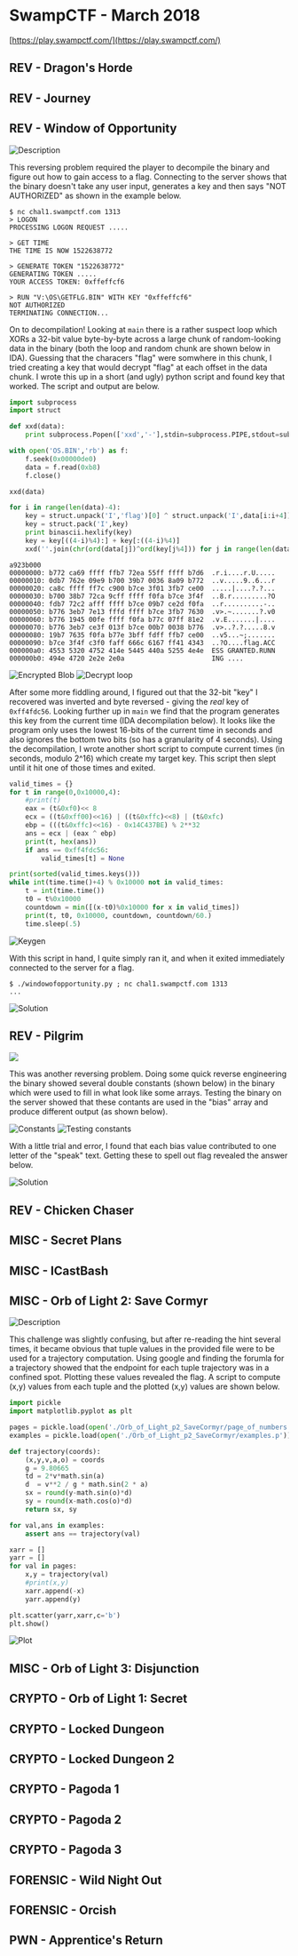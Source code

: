# SwampCTF - March 2018

[https://play.swampctf.com/](https://play.swampctf.com/)

## REV - Dragon's Horde

## REV - Journey

## REV - Window of Opportunity

![Description](images/window_of_opportunity_description.png)

This reversing problem required the player to decompile the binary
and figure out how to gain access to a flag. Connecting to the server
shows that the binary doesn't take any user input, generates a key
and then says "NOT AUTHORIZED" as shown in the example below.

```
$ nc chal1.swampctf.com 1313
> LOGON
PROCESSING LOGON REQUEST .....

> GET TIME
THE TIME IS NOW 1522638772

> GENERATE TOKEN "1522638772"
GENERATING TOKEN .....
YOUR ACCESS TOKEN: 0xffeffcf6

> RUN "V:\OS\GETFLG.BIN" WITH KEY "0xffeffcf6"
NOT AUTHORIZED
TERMINATING CONNECTION...
```

On to decompilation! Looking at `main` there is a rather suspect
loop which XORs a 32-bit value byte-by-byte across a large chunk
of random-looking data in the binary (both the loop and random
chunk are shown below in IDA). Guessing that the characers "flag"
were somwhere in this chunk, I tried creating a key that would
decrypt "flag" at each offset in the data chunk. I wrote this up
in a short (and ugly) python script and found key that worked.
The script and output are below.

```python
import subprocess
import struct

def xxd(data):
    print subprocess.Popen(['xxd','-'],stdin=subprocess.PIPE,stdout=subprocess.PIPE).communicate(data)[0]

with open('OS.BIN','rb') as f:
    f.seek(0x00000de0)
    data = f.read(0xb8)
    f.close()

xxd(data)

for i in range(len(data)-4):
    key = struct.unpack('I','flag')[0] ^ struct.unpack('I',data[i:i+4])[0]
    key = struct.pack('I',key)
    print binascii.hexlify(key)
    key = key[((4-i)%4):] + key[:((4-i)%4)]
    xxd(''.join(chr(ord(data[j])^ord(key[j%4])) for j in range(len(data))))
```

```
a923b000
00000000: b772 ca69 ffff ffb7 72ea 55ff ffff b7d6  .r.i....r.U.....
00000010: 0db7 762e 09e9 b700 39b7 0036 8a09 b772  ..v.....9..6...r
00000020: ca8c ffff ff7c c900 b7ce 3f01 3fb7 ce00  .....|....?.?...
00000030: b700 38b7 72ca 9cff ffff f0fa b7ce 3f4f  ..8.r.........?O
00000040: fdb7 72c2 afff ffff b7ce 09b7 ce2d f0fa  ..r..........-..
00000050: b776 3eb7 7e13 fffd ffff b7ce 3fb7 7630  .v>.~.......?.v0
00000060: b776 1945 00fe ffff f0fa b77c 07ff 81e2  .v.E.......|....
00000070: b776 3eb7 ce3f 013f b7ce 00b7 0038 b776  .v>..?.?.....8.v
00000080: 19b7 7635 f0fa b77e 3bff fdff ffb7 ce00  ..v5...~;.......
00000090: b7ce 3f4f c3f0 faff 666c 6167 ff41 4343  ..?O....flag.ACC
000000a0: 4553 5320 4752 414e 5445 440a 5255 4e4e  ESS GRANTED.RUNN
000000b0: 494e 4720 2e2e 2e0a                      ING ....
```

![Encrypted Blob](images/window_of_opportunity_encrypted_blob.png)
![Decrypt loop](images/window_of_opportunity_decrypt.png)

After some more fiddling around, I figured out that the 32-bit "key"
I recovered was inverted and byte reversed - giving the _real_ key
of `0xff4fdc56`. Looking further up in `main` we find that the program
generates this key from the current time (IDA decompilation below).
It looks like the program only uses the lowest 16-bits of the current
time in seconds and also ignores the bottom two bits (so has a
granularity of 4 seconds). Using the decompilation, I wrote another
short script to compute current times (in seconds, modulo 2^16) which
create my target key. This script then slept until it hit one of those
times and exited.

```python
valid_times = {}
for t in range(0,0x10000,4):
    #print(t)
    eax = (t&0xf0)<< 8
    ecx = ((t&0xff00)<<16) | ((t&0xffc)<<8) | (t&0xfc)
    ebp = (((t&0xffc)<<16) - 0x14C437BE) % 2**32
    ans = ecx | (eax ^ ebp)
    print(t, hex(ans))
    if ans == 0xff4fdc56:
        valid_times[t] = None

print(sorted(valid_times.keys()))
while int(time.time()+4) % 0x10000 not in valid_times:
    t = int(time.time())
    t0 = t%0x10000
    countdown = min([(x-t0)%0x10000 for x in valid_times])
    print(t, t0, 0x10000, countdown, countdown/60.)
    time.sleep(.5)
```

![Keygen](images/window_of_opportunity_keygen.png)

With this script in hand, I quite simply ran it, and when it
exited immediately connected to the server for a flag.

```
$ ./windowofopportunity.py ; nc chal1.swampctf.com 1313
...
```

![Solution](images/window_of_opportunity_solution.png)

## REV - Pilgrim

![](images/pilgrim_description.png)

This was another reversing problem. Doing some quick reverse engineering
the binary showed several double constants (shown below) in the binary which were used
to fill in what look like some arrays. Testing the binary on the server
showed that these contants are used in the "bias" array and produce different
output (as shown below).

![Constants](images/pilgrim_constants.png)
![Testing constants](images/pilgrim_testing.png)

With a little trial and error, I found that each bias value contributed
to one letter of the "speak" text. Getting these to spell out flag revealed
the answer below.

![Solution](images/pilgrim_solution.png)

## REV - Chicken Chaser

## MISC - Secret Plans

## MISC - ICastBash

## MISC - Orb of Light 2: Save Cormyr

![Description](images/orb2_description.png)

This challenge was slightly confusing, but after re-reading the hint several
times, it became obvious that tuple values in the provided file were to be used
for a trajectory computation. Using google and finding the forumla for a trajectory
showed that the endpoint for each tuple trajectory was in a confined spot. Plotting
these values revealed the flag. A script to compute (x,y) values from each tuple
and the plotted (x,y) values are shown below.

```python
import pickle
import matplotlib.pyplot as plt

pages = pickle.load(open('./Orb_of_Light_p2_SaveCormyr/page_of_numbers.p'))
examples = pickle.load(open('./Orb_of_Light_p2_SaveCormyr/examples.p'))

def trajectory(coords):
    (x,y,v,a,o) = coords
    g = 9.80665
    td = 2*v*math.sin(a)
    d  = v**2 / g * math.sin(2 * a)
    sx = round(y-math.sin(o)*d)
    sy = round(x-math.cos(o)*d)
    return sx, sy

for val,ans in examples:
    assert ans == trajectory(val)

xarr = []
yarr = []
for val in pages:
    x,y = trajectory(val)
    #print(x,y)
    xarr.append(-x)
    yarr.append(y)

plt.scatter(yarr,xarr,c='b')
plt.show()
```

![Plot](images/orb2_plot_flag.png)

## MISC - Orb of Light 3: Disjunction

## CRYPTO - Orb of Light 1: Secret

## CRYPTO - Locked Dungeon

## CRYPTO - Locked Dungeon 2

## CRYPTO - Pagoda 1

## CRYPTO - Pagoda 2

## CRYPTO - Pagoda 3

## FORENSIC - Wild Night Out

## FORENSIC - Orcish

## PWN - Apprentice's Return

